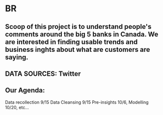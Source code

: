 # BR

## Scoop of this project is to understand people's comments around the big 5 banks in Canada. We are interested in finding usable trends and business inghts about what are customers are saying.

## DATA SOURCES: Twitter

## Our Agenda:
Data recollection 9/15
Data Cleansing 9/15
Pre-insights 10/6,
Modelling 10/20,
etc...
